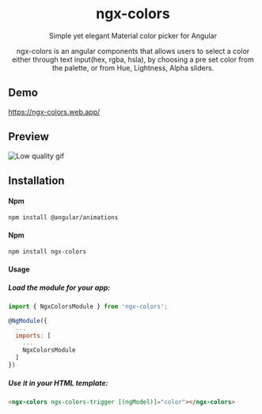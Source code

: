 <p align="center">
  <h1 align="center">ngx-colors</h1>
  <p align="center">Simple yet elegant Material color picker for Angular</p>
  <p align="center">ngx-colors is an angular components that allows users to select a color either through text input(hex, rgba, hsla), by choosing a pre set color from the palette, or from  Hue, Lightness, Alpha sliders.

  </p>
</p>

## Demo

https://ngx-colors.web.app/


## Preview

![Low quality gif](https://ngx-colors.web.app/assets/img/example-gif.gif)

## Installation

#### Npm
```shell
npm install @angular/animations
```

#### Npm
```shell
npm install ngx-colors
```

#### Usage


##### Load the module for your app:

```javascript
import { NgxColorsModule } from 'ngx-colors';

@NgModule({
  ...
  imports: [
    ...
    NgxColorsModule
  ]
})
```

##### Use it in your HTML template:

```html
<ngx-colors ngx-colors-trigger [(ngModel)]="color"></ngx-colors>
```
